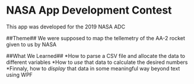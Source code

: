 # NASA App Development Contest
This app was developed for the 2019 NASA ADC

##Theme##
We were supposed to map the tellemetry of the AA-2 rocket given to us by NASA

##What We Learned##
*How to parse a CSV file and allocate the data to different variables
*How to *use* that data to calculate the desired numbers
*Finnaly, how to *display* that data in some meaningful way beyond text using WPF
